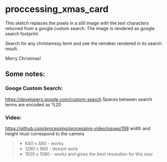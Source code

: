 # proccessing_xmas_card


This sketch replaces the pixels in a still image with the text characters returned from a google custom search. The image is rendered as google search footprint.

Search for any christamssy term and see the reindeer rendered in its search result.
 
Merry Christmas!

## Some notes:
 
### Googe Custom Search:

https://developers.google.com/custom-search
Spaces between search terms are encoded as %20
 
### Video:

https://github.com/processing/processing-video/issues/199
width and height must correspond to the camera
> - 640 x 480 - works
> - 1280 x 960 - doesnt work
> - 1920 x 1080 - works and gives the best resolution for this mac
